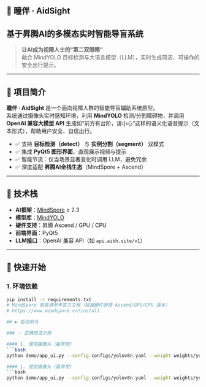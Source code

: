 ## 🎯 瞳伴 · AidSight  
## 基于昇腾AI的多模态实时智能导盲系统

> **让AI成为视障人士的“第二双眼睛”**  
> 融合 MindYOLO 目标检测与大语言模型（LLM），实时生成简洁、可操作的安全出行提示。

---

## 🌟 项目简介

**瞳伴 · AidSight** 是一个面向视障人群的智能导盲辅助系统原型。  
系统通过摄像头实时感知环境，利用 **MindYOLO** 检测/分割障碍物，并调用 **OpenAI 兼容大模型 API** 生成如“前方有台阶，请小心”这样的语义化语音提示（文本形式），帮助用户安全、自信出行。

- ✅ 支持 **目标检测（detect）** 与 **实例分割（segment）** 双模式  
- ✅ 集成 **PyQt5 图形界面**，直观展示视频与提示  
- ✅ 智能节流：仅当场景显著变化时调用 LLM，避免冗余  
- ✅ 深度适配 **昇腾AI全栈生态**（MindSpore + Ascend）

---

## 🧩 技术栈

- **AI框架**：[MindSpore](https://www.mindspore.cn/) ≥ 2.3  
- **模型库**：[MindYOLO](https://github.com/mindspore-lab/mindyolo)  
- **硬件支持**：昇腾 Ascend / GPU / CPU  
- **前端界面**：PyQt5  
- **LLM接口**：OpenAI 兼容 API（如 `api.aibh.site/v1`）

---

## 🚀 快速开始

### 1. 环境依赖

```bash
pip install -r requirements.txt
# MindSpore 安装请参考官方文档（根据硬件选择 Ascend/GPU/CPU 版本）
# https://www.mindspore.cn/install

## ▶️ 启动命令

### ✅ 正确用法示例

#### 1. 使用摄像头（最常用）
```bash
python demo/app_ui.py --config configs/yolov8n.yaml --weight weights/yolov8n.ckpt --source 0 --device_target Ascend/CPU/GPU

#### 1. 使用摄像头（最常用）
```bash
python demo/app_ui.py --config configs/yolov8n.yaml --weight weights/yolov8n.ckpt --source *.mp4 --device_target Ascend/CPU/GPU
